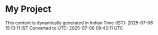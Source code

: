 # My Project

This content is dynamically generated in Indian Time (IST): 2025-07-06 15:13:11 IST
Converted to UTC: 2025-07-06 09:43:11 UTC
